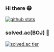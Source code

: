 ### Hi there 😷

[![github stats](https://github-readme-stats.vercel.app/api?username=leivoev&theme=tokyonight)](https://github.com/leivoev)

### solved.ac(BOJ) 📝
[![solved.ac tier](http://mazassumnida.wtf/api/v2/generate_badge?boj=leivoev)](https://solved.ac/leivoev)
